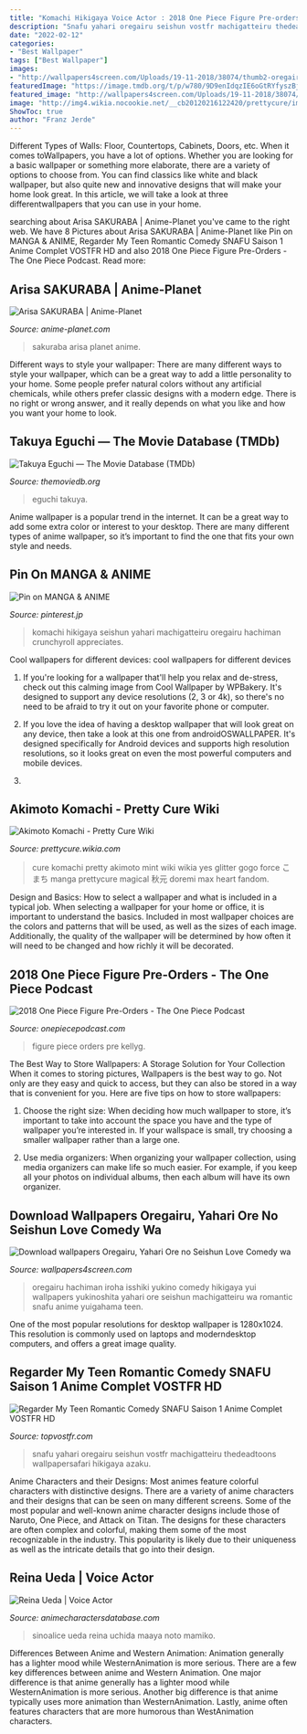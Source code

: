 ```yaml
---
title: "Komachi Hikigaya Voice Actor : 2018 One Piece Figure Pre-orders"
description: "Snafu yahari oregairu seishun vostfr machigatteiru thedeadtoons wallpapersafari hikigaya azaku"
date: "2022-02-12"
categories:
- "Best Wallpaper"
tags: ["Best Wallpaper"]
images:
- "http://wallpapers4screen.com/Uploads/19-11-2018/38074/thumb2-oregairu-yahari-ore-no-seishun-love-comedy-wa-machigatteiru-yui-yuigahama-hachiman-hikigaya-yukino-yukinoshita.jpg"
featuredImage: "https://image.tmdb.org/t/p/w780/9D9enIdqzIE6oGtRYfyszBjPV8W.jpg"
featured_image: "http://wallpapers4screen.com/Uploads/19-11-2018/38074/thumb2-oregairu-yahari-ore-no-seishun-love-comedy-wa-machigatteiru-yui-yuigahama-hachiman-hikigaya-yukino-yukinoshita.jpg"
image: "http://img4.wikia.nocookie.net/__cb20120216122420/prettycure/images/9/99/Curemintmain.jpg"
ShowToc: true
author: "Franz Jerde"
---
```



Different Types of Walls: Floor, Countertops, Cabinets, Doors, etc.
When it comes toWallpapers, you have a lot of options. Whether you are looking for a basic wallpaper or something more elaborate, there are a variety of options to choose from. You can find classics like white and black wallpaper, but also quite new and innovative designs that will make your home look great. In this article, we will take a look at three differentwallpapers that you can use in your home.

	

		
searching about Arisa SAKURABA | Anime-Planet you've came to the right web. We have 8 Pictures about Arisa SAKURABA | Anime-Planet like Pin on MANGA &amp; ANIME, Regarder My Teen Romantic Comedy SNAFU Saison 1 Anime Complet VOSTFR HD and also 2018 One Piece Figure Pre-Orders - The One Piece Podcast. Read more:
		
    
## Arisa SAKURABA | Anime-Planet

<img loading=lazy src="https://www.anime-planet.com/images/people/banners/arisa-sakuraba-22598.jpg" onerror="this.onerror=null;this.src='https://tse4.mm.bing.net/th?id=OIP.9ZklQANaoj71BaEkIpc19wHaEK&amp;pid=15.1';" alt="Arisa SAKURABA | Anime-Planet">

_Source: anime-planet.com_

>sakuraba arisa planet anime. 

	

Different ways to style your wallpaper:
There are many different ways to style your wallpaper, which can be a great way to add a little personality to your home. Some people prefer natural colors without any artificial chemicals, while others prefer classic designs with a modern edge. There is no right or wrong answer, and it really depends on what you like and how you want your home to look.

    
## Takuya Eguchi — The Movie Database (TMDb)

<img loading=lazy src="https://www.themoviedb.org/t/p/w300_and_h450_bestv2_filter(blur)/92IYEHeVnaPsA5e9mfK9SL8yOgZ.jpg" onerror="this.onerror=null;this.src='https://tse4.mm.bing.net/th?id=OIP.5yOJpjZb7vHkp2cY1GxCoAAAAA&amp;pid=15.1';" alt="Takuya Eguchi — The Movie Database (TMDb)">

_Source: themoviedb.org_

>eguchi takuya. 

	

Anime wallpaper is a popular trend in the internet. It can be a great way to add some extra color or interest to your desktop. There are many different types of anime wallpaper, so it’s important to find the one that fits your own style and needs.

    
## Pin On MANGA &amp; ANIME

<img loading=lazy src="https://i.pinimg.com/originals/1f/18/b9/1f18b9917a41fa5644ca5bf90c61e48e.png" onerror="this.onerror=null;this.src='https://tse4.mm.bing.net/th?id=OIP.sCoAO8OyiFaWpq8EbfFE7gHaIY&amp;pid=15.1';" alt="Pin on MANGA &amp; ANIME">

_Source: pinterest.jp_

>komachi hikigaya seishun yahari machigatteiru oregairu hachiman crunchyroll appreciates. 

	

Cool wallpapers for different devices:
cool wallpapers for different devices 

1. If you're looking for a wallpaper that'll help you relax and de-stress, check out this calming image from Cool Wallpaper by WPBakery. It's designed to support any device resolutions (2, 3 or 4k), so there's no need to be afraid to try it out on your favorite phone or computer.

2. If you love the idea of having a desktop wallpaper that will look great on any device, then take a look at this one from androidOSWALLPAPER. It's designed specifically for Android devices and supports high resolution resolutions, so it looks great on even the most powerful computers and mobile devices.

3.

    
## Akimoto Komachi - Pretty Cure Wiki

<img loading=lazy src="http://img4.wikia.nocookie.net/__cb20120216122420/prettycure/images/9/99/Curemintmain.jpg" onerror="this.onerror=null;this.src='https://tse4.mm.bing.net/th?id=OIP.ySgA0T1RSXkytQxZYxM7BAHaIP&amp;pid=15.1';" alt="Akimoto Komachi - Pretty Cure Wiki">

_Source: prettycure.wikia.com_

>cure komachi pretty akimoto mint wiki wikia yes glitter gogo force こまち manga prettycure magical 秋元 doremi max heart fandom. 

	

Design and Basics: How to select a wallpaper and what is included in a typical job.
When selecting a wallpaper for your home or office, it is important to understand the basics. Included in most wallpaper choices are the colors and patterns that will be used, as well as the sizes of each image. Additionally, the quality of the wallpaper will be determined by how often it will need to be changed and how richly it will be decorated.

    
## 2018 One Piece Figure Pre-Orders - The One Piece Podcast

<img loading=lazy src="http://www.onepiecepodcast.com/wp-content/uploads/2017/10/2018header-810x344.gif" onerror="this.onerror=null;this.src='https://tse1.mm.bing.net/th?id=OIP.Q5DCzcIXjLvAk9ba3Gsh6AHaDJ&amp;pid=15.1';" alt="2018 One Piece Figure Pre-Orders - The One Piece Podcast">

_Source: onepiecepodcast.com_

>figure piece orders pre kellyg. 

	

The Best Way to Store Wallpapers: A Storage Solution for Your Collection
When it comes to storing pictures, Wallpapers is the best way to go. Not only are they easy and quick to access, but they can also be stored in a way that is convenient for you. Here are five tips on how to store wallpapers:
1) Choose the right size: When deciding how much wallpaper to store, it’s important to take into account the space you have and the type of wallpaper you’re interested in. If your wallspace is small, try choosing a smaller wallpaper rather than a large one.

2) Use media organizers: When organizing your wallpaper collection, using media organizers can make life so much easier. For example, if you keep all your photos on individual albums, then each album will have its own organizer.

    
## Download Wallpapers Oregairu, Yahari Ore No Seishun Love Comedy Wa

<img loading=lazy src="http://wallpapers4screen.com/Uploads/19-11-2018/38074/thumb2-oregairu-yahari-ore-no-seishun-love-comedy-wa-machigatteiru-yui-yuigahama-hachiman-hikigaya-yukino-yukinoshita.jpg" onerror="this.onerror=null;this.src='https://tse4.mm.bing.net/th?id=OIP.NNi9jQvOn0FXpB90Czpa7gHaEo&amp;pid=15.1';" alt="Download wallpapers Oregairu, Yahari Ore no Seishun Love Comedy wa">

_Source: wallpapers4screen.com_

>oregairu hachiman iroha isshiki yukino comedy hikigaya yui wallpapers yukinoshita yahari ore seishun machigatteiru wa romantic snafu anime yuigahama teen. 

	

One of the most popular resolutions for desktop wallpaper is 1280x1024. This resolution is commonly used on laptops and moderndesktop computers, and offers a great image quality.

    
## Regarder My Teen Romantic Comedy SNAFU Saison 1 Anime Complet VOSTFR HD

<img loading=lazy src="https://image.tmdb.org/t/p/w780/9D9enIdqzIE6oGtRYfyszBjPV8W.jpg" onerror="this.onerror=null;this.src='https://tse4.mm.bing.net/th?id=OIP.bUD93HrnUeIVLh2j-wGCUQHaEK&amp;pid=15.1';" alt="Regarder My Teen Romantic Comedy SNAFU Saison 1 Anime Complet VOSTFR HD">

_Source: topvostfr.com_

>snafu yahari oregairu seishun vostfr machigatteiru thedeadtoons wallpapersafari hikigaya azaku. 

	

Anime Characters and their Designs: Most animes feature colorful characters with distinctive designs.
There are a variety of anime characters and their designs that can be seen on many different screens. Some of the most popular and well-known anime character designs include those of Naruto, One Piece, and Attack on Titan. The designs for these characters are often complex and colorful, making them some of the most recognizable in the industry. This popularity is likely due to their uniqueness as well as the intricate details that go into their design.

    
## Reina Ueda | Voice Actor

<img loading=lazy src="http://ami.animecharactersdatabase.com/productimages/u/39134-304820030.jpg" onerror="this.onerror=null;this.src='https://tse4.mm.bing.net/th?id=OIP.2V3HoRNGLonp2-uHtJc7SgAAAA&amp;pid=15.1';" alt="Reina Ueda | Voice Actor">

_Source: animecharactersdatabase.com_

>sinoalice ueda reina uchida maaya noto mamiko. 

	

Differences Between Anime and Western Animation: Animation generally has a lighter mood while WesternAnimation is more serious.
There are a few key differences between anime and Western Animation. One major difference is that anime generally has a lighter mood while WesternAnimation is more serious. Another big difference is that anime typically uses more animation than WesternAnimation. Lastly, anime often features characters that are more humorous than WestAnimation characters.

